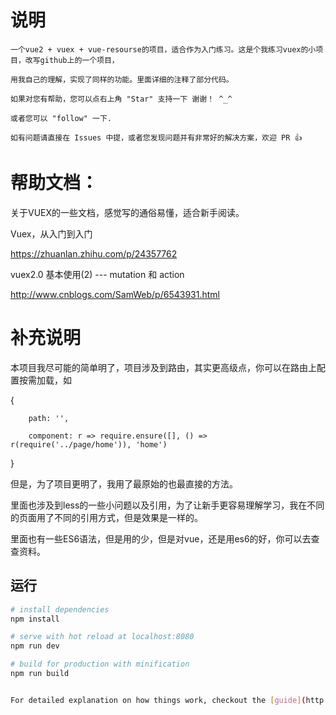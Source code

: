 # 说明

    一个vue2 + vuex + vue-resourse的项目，适合作为入门练习。这是个我练习vuex的小项目，改写github上的一个项目，
    
    用我自己的理解，实现了同样的功能。里面详细的注释了部分代码。

    如果对您有帮助，您可以点右上角 "Star" 支持一下 谢谢！ ^_^

    或者您可以 "follow" 一下.

    如有问题请直接在 Issues 中提，或者您发现问题并有非常好的解决方案，欢迎 PR 👍


# 帮助文档：

关于VUEX的一些文档，感觉写的通俗易懂，适合新手阅读。

Vuex，从入门到入门   

https://zhuanlan.zhihu.com/p/24357762

vuex2.0 基本使用(2) --- mutation 和 action

http://www.cnblogs.com/SamWeb/p/6543931.html


# 补充说明

本项目我尽可能的简单明了，项目涉及到路由，其实更高级点，你可以在路由上配置按需加载，如

{

        path: '',
        
        component: r => require.ensure([], () => r(require('../page/home')), 'home')
        
}

但是，为了项目更明了，我用了最原始的也最直接的方法。

里面也涉及到less的一些小问题以及引用，为了让新手更容易理解学习，我在不同的页面用了不同的引用方式，但是效果是一样的。

里面也有一些ES6语法，但是用的少，但是对vue，还是用es6的好，你可以去查查资料。


## 运行

``` bash
# install dependencies
npm install

# serve with hot reload at localhost:8080
npm run dev

# build for production with minification
npm run build


For detailed explanation on how things work, checkout the [guide](http://vuejs-templates.github.io/webpack/) and [docs for vue-loader](http://vuejs.github.io/vue-loader).




